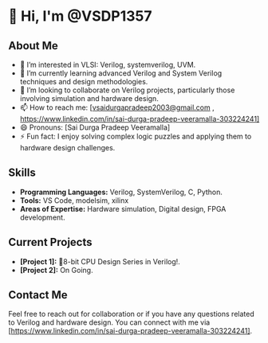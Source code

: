 # 👋 Hi, I'm @VSDP1357

## About Me
- 🔭 I’m interested in VLSI: Verilog, systemverilog, UVM.
- 🌱 I’m currently learning advanced Verilog and System Verilog techniques and design methodologies.
- 👯 I’m looking to collaborate on Verilog projects, particularly those involving simulation and hardware design.
- 📫 How to reach me: [vsaidurgapradeep2003@gmail.com , https://www.linkedin.com/in/sai-durga-pradeep-veeramalla-303224241]
- 😄 Pronouns: [Sai Durga Pradeep Veeramalla]
- ⚡ Fun fact: I enjoy solving complex logic puzzles and applying them to hardware design challenges.

## Skills
- **Programming Languages:** Verilog, SystemVerilog, C, Python. 
- **Tools:** VS Code, modelsim, xilinx
- **Areas of Expertise:** Hardware simulation, Digital design, FPGA development. 

## Current Projects
- **[Project 1]:** 🚀8-bit CPU Design Series in Verilog!.
- **[Project 2]:** On Going.

## Contact Me
Feel free to reach out for collaboration or if you have any questions related to Verilog and hardware design. You can connect with me via [https://www.linkedin.com/in/sai-durga-pradeep-veeramalla-303224241].

<!--
VSDP1357/VSDP1357 is a ✨ special ✨ repository because its `README.md` (this file) appears on your GitHub profile.
You can click the Preview link to take a look at your changes.
-->
